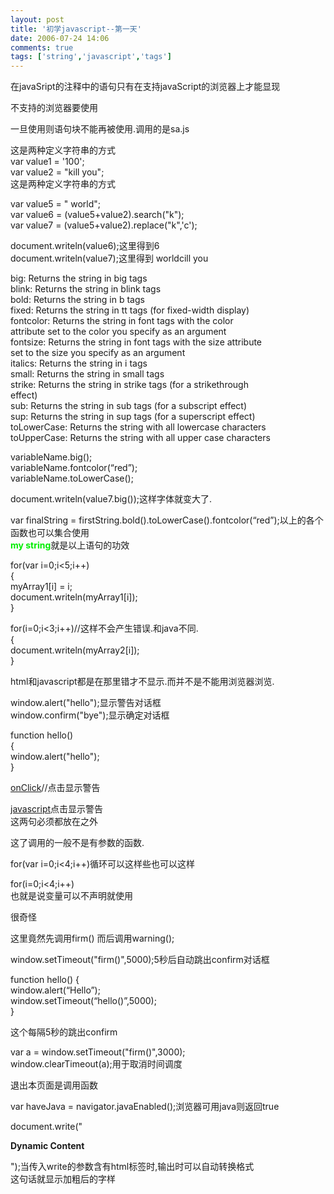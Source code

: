 ```yaml
---
layout: post
title: '初学javascript--第一天'
date: 2006-07-24 14:06
comments: true
tags: ['string','javascript','tags']
---
```


在javaSript的注释中的语句只有在支持javaScript的浏览器上才能显现

不支持的浏览器要使用<noscript></noscript>

一旦使用<script language = "javaScript" src =
"sa.js">语句块</script>则语句块不能再被使用.调用的是sa.js

这是两种定义字符串的方式  
var value1 = '100';  
var value2 = "kill you";  
这是两种定义字符串的方式

var value5 = " world";  
var value6 = (value5+value2).search("k");  
var value7 = (value5+value2).replace("k",'c');

document.writeln(value6);这里得到6  
document.writeln(value7);这里得到 worldcill you

big: Returns the string in big tags  
blink: Returns the string in blink tags  
bold: Returns the string in b tags  
fixed: Returns the string in tt tags (for fixed-width display)  
fontcolor: Returns the string in font tags with the color  
attribute set to the color you specify as an argument  
fontsize: Returns the string in font tags with the size attribute  
set to the size you specify as an argument  
italics: Returns the string in i tags  
small: Returns the string in small tags  
strike: Returns the string in strike tags (for a strikethrough  
effect)  
sub: Returns the string in sub tags (for a subscript effect)  
sup: Returns the string in sup tags (for a superscript effect)  
toLowerCase: Returns the string with all lowercase characters  
toUpperCase: Returns the string with all upper case characters

variableName.big();  
variableName.fontcolor(“red”);  
variableName.toLowerCase();

document.writeln(value7.big());这样字体就变大了.

var finalString =
firstString.bold().toLowerCase().fontcolor(“red”);以上的各个函数也可以集合使用  
<font color=”red”><b>my string</b></font>就是以上语句的功效

for(var i=0;i<5;i++)  
{  
myArray1[i] = i;  
document.writeln(myArray1[i]);  
}

for(i=0;i<3;i++)//这样不会产生错误.和java不同.  
{  
document.writeln(myArray2[i]);  
}

html和javascript都是在那里错才不显示.而并不是不能用浏览器浏览.

window.alert("hello");显示警告对话框  
window.confirm("bye");显示确定对话框

function hello()  
{  
window.alert("hello");  
}

<a href = "#" onClick = "hello();">onClick</a>//点击显示警告

<a href = "javascript:hello();">javascript</a>点击显示警告  
这两句必须都放在<script></script>之外

<body onLoad = "warning();">这了调用的一般不是有参数的函数.  
</body>

for(var i=0;i<4;i++)循环可以这样些也可以这样

for(i=0;i<4;i++)  
也就是说变量可以不声明就使用

很奇怪  
<head>  
<script>  
<!--  
function warning()  
{  
window.alert("hello");  
}  
function firm()  
{  
return window.confirm("Open it?");  
}  
window.setTimeout("firm()",5000);  
//-->  
</script>  
</head>

<body onLoad = "warning();">  
<script>  
var ok=firm();  
...  
</script>这里竟然先调用firm() 而后调用warning();

window.setTimeout("firm()",5000);5秒后自动跳出confirm对话框

function hello() {  
window.alert(“Hello”);  
window.setTimeout(“hello()”,5000);  
}

这个每隔5秒的跳出confirm

var a = window.setTimeout("firm()",3000);  
window.clearTimeout(a);用于取消时间调度

<body onUnload = "warning()">退出本页面是调用函数

var haveJava = navigator.javaEnabled();浏览器可用java则返回true

document.write("<p><strong>Dynamic
Content</strong></p>");当传入write的参数含有html标签时,输出时可以自动转换格式  
这句话就显示加粗后的字样  

